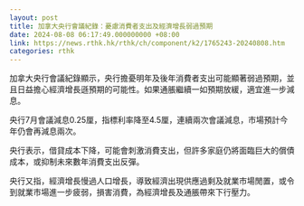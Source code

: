 ```yaml
---
layout: post
title: 加拿大央行會議紀錄：憂慮消費者支出及經濟增長弱過預期
date: 2024-08-08 06:17:49.000000000 +08:00
link: https://news.rthk.hk/rthk/ch/component/k2/1765243-20240808.htm
categories: rthk
---
```


加拿大央行會議紀錄顯示，央行擔憂明年及後年消費者支出可能顯著弱過預期，並且日益擔心經濟增長遜預期的可能性。如果通脹繼續一如預期放緩，適宜進一步減息。

央行7月會議減息0.25厘，指標利率降至4.5厘，連續兩次會議減息，市場預計今年仍會再減息兩次。

央行表示，借貸成本下降，可能會刺激消費支出，但許多家庭仍將面臨巨大的償債成本，或抑制未來數年消費支出反彈。

央行又指，經濟增長慢過人口增長，導致經濟出現供應過剩及就業市場閒置，或令到就業市場進一步疲弱，損害消費，為經濟增長及通脹帶來下行壓力。
